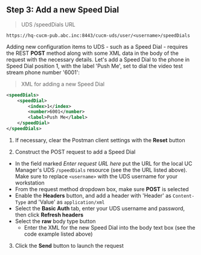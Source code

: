 ## Step 3: Add a new Speed Dial

> UDS /speedDials URL

```shell
https://hq-cucm-pub.abc.inc:8443/cucm-uds/user/<username>/speedDials
```

Adding new configuration items to UDS - such as a Speed Dial - requires the REST **POST** method along with  some XML data in the body of the request with the necessary details.  Let's add a Speed Dial to the phone in Speed Dial position 1, with the label 'Push Me', set to dial the video test stream phone number '6001':

> XML for adding a new Speed Dial

```xml
<speedDials>
    <speedDial>
        <index>1</index>
        <number>6001</number>
        <label>Push Me</label>
    </speedDial>
</speedDials>
```

1. If necessary, clear the Postman client settings with the **Reset** button

2. Construct the POST request to add a Speed Dial
  * In the field marked *Enter request URL here* put the URL for the local UC Manager's UDS `/speedDials` resource (see the the URL listed above).  Make sure to replace `<username>` with the UDS username for your workstation
  * From the request method dropdown box, make sure **POST** is selected
  * Enable the **Headers** button, and add a header with 'Header' as `Content-Type` and 'Value' as `application/xml`
  * Select the **Basic Auth** tab, enter your UDS username and password, then click **Refresh headers**
  * Select the **raw** body type button
	* Enter the XML for the new Speed Dial into the body text box (see the code example listed above)

3. Click the **Send** button to launch the request
